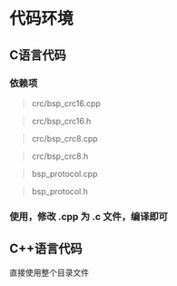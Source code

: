 

# 代码环境

## C语言代码

### 依赖项

>crc/bsp_crc16.cpp

>crc/bsp_crc16.h

>crc/bsp_crc8.cpp

>crc/bsp_crc8.h

>bsp_protocol.cpp

>bsp_protocol.h

### 使用，修改 .cpp 为 .c 文件，编译即可


## C++语言代码

直接使用整个目录文件

